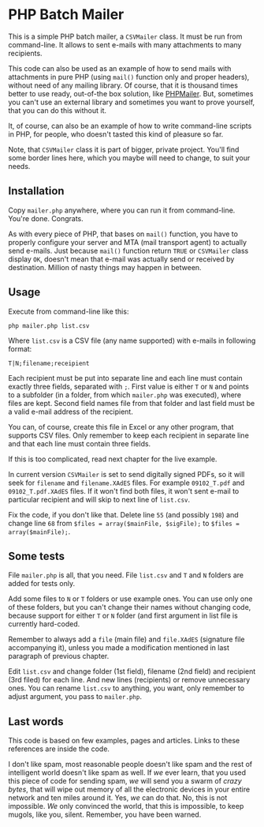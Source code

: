 # PHP Batch Mailer

This is a simple PHP batch mailer, a `CSVMailer` class. It must be run from command-line.
It allows to sent e-mails with many attachments to many recipients.

This code can also be used as an example of how to send mails with attachments in
pure PHP (using `mail()` function only and proper headers), without need of any mailing
library. Of course, that it is thousand times better to use ready, out-of-the box
solution, like [PHPMailer](http://phpmailer.worxware.com/). But, sometimes you can't
use an external library and sometimes you want to prove yourself, that you can do
this without it.

It, of course, can also be an example of how to write command-line scripts in PHP,
for people, who doesn't tasted this kind of pleasure so far.

Note, that `CSVMailer` class it is part of bigger, private project. You'll find 
some border lines here, which you maybe will need to change, to suit your needs.

## Installation

Copy `mailer.php` anywhere, where you can run it from command-line. You're done.
Congrats.

As with every piece of PHP, that bases on `mail()` function, you have to properly
configure your server and MTA (mail transport agent) to actually send e-mails. Just
because `mail()` function return `TRUE` or `CSVMailer` class display `OK`, doesn't
mean that e-mail was actually send or received by destination. Million of nasty
things may happen in between.

## Usage

Execute from command-line like this:

    php mailer.php list.csv
    
Where `list.csv` is a CSV file (any name supported) with e-mails in following format:

    T|N;filename;receipient
    
Each recipient must be put into separate line and each line must contain exactly
three fields, separated with `;`. First value is either `T` or `N` and points to
a subfolder (in a folder, from which `mailer.php` was executed), where files are
kept. Second field names file from that folder and last field must be a valid e-mail
address of the recipient.

You can, of course, create this file in Excel or any other program, that supports
CSV files. Only remember to keep each recipient in separate line and that each line
must contain three fields.

If this is too complicated, read next chapter for the live example.

In current version `CSVMailer` is set to send digitally signed PDFs, so it will
seek for `filename` and `filename.XAdES` files. For example `09102_T.pdf` and `09102_T.pdf.XAdES`
files. If it won't find both files, it won't sent e-mail to particular recipient
and will skip to next line of `list.csv`.

Fix the code, if you don't like that. Delete line `55` (and possibly `198`) and change
line `68` from `$files = array($mainFile, $sigFile);` to `$files = array($mainFile);`.

## Some tests

File `mailer.php` is all, that you need. File `list.csv` and `T` and `N` folders
are added for tests only.

Add some files to `N` or `T` folders or use example ones. You can use only one of
these folders, but you can't change their names without changing code, because support
for either `T` or `N` folder (and first argument in list file is currently hard-coded.

Remember to always add a `file` (main file) and `file.XAdES` (signature file accompanying
it), unless you made a modification mentioned in last paragraph of previous chapter.

Edit `list.csv` and change folder (1st field), filename (2nd field) and recipient
(3rd filed) for each line. And new lines (recipients) or remove unnecessary ones.
You can rename `list.csv` to anything, you want, only remember to adjust argument,
you pass to `mailer.php`.

## Last words

This code is based on few examples, pages and articles. Links to these references
are inside the code.

I don't like spam, most reasonable people doesn't like spam and the rest of intelligent
world doesn't like spam as well. If _we_ ever learn, that you used this piece of code
for sending spam, _we_ will send you a swarm of _crazy bytes_, that will wipe out memory
of all the electronic devices in your entire network and ten miles around it. Yes,
_we_ can do that. No, this is not impossible. _We_ only convinced the world, that this
is impossible, to keep mugols, like you, silent. Remember, you have been warned.